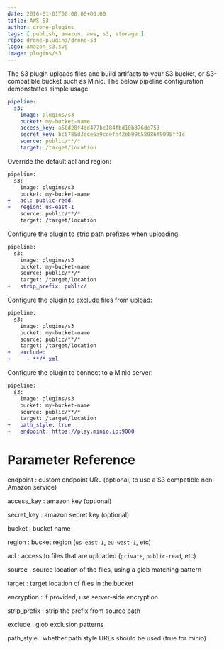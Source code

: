 ```yaml
---
date: 2016-01-01T00:00:00+00:00
title: AWS S3
author: drone-plugins
tags: [ publish, amazon, aws, s3, storage ]
repo: drone-plugins/drone-s3
logo: amazon_s3.svg
image: plugins/s3
---
```


The S3 plugin uploads files and build artifacts to your S3 bucket, or S3-compatible bucket such as Minio. The below pipeline configuration demonstrates simple usage:

```yaml
pipeline:
  s3:
    image: plugins/s3
    bucket: my-bucket-name
    access_key: a50d28f4dd477bc184fbd10b376de753
    secret_key: bc5785d3ece6a9cdefa42eb99b58986f9095ff1c
    source: public/**/*
    target: /target/location
```

Override the default acl and region:

```diff
pipeline:
  s3:
    image: plugins/s3
    bucket: my-bucket-name
+   acl: public-read
+   region: us-east-1
    source: public/**/*
    target: /target/location
```

Configure the plugin to strip path prefixes when uploading:

```diff
pipeline:
  s3:
    image: plugins/s3
    bucket: my-bucket-name
    source: public/**/*
    target: /target/location
+   strip_prefix: public/
```

Configure the plugin to exclude files from upload:

```diff
pipeline:
  s3:
    image: plugins/s3
    bucket: my-bucket-name
    source: public/**/*
    target: /target/location
+   exclude:
+     - **/*.xml
```

Configure the plugin to connect to a Minio server:

```diff
pipeline:
  s3:
    image: plugins/s3
    bucket: my-bucket-name
    source: public/**/*
    target: /target/location
+   path_style: true
+   endpoint: https://play.minio.io:9000
```

# Parameter Reference

endpoint
: custom endpoint URL (optional, to use a S3 compatible non-Amazon service)

access_key
: amazon key (optional)

secret_key
: amazon secret key (optional)

bucket
: bucket name

region
: bucket region (`us-east-1`, `eu-west-1`, etc)

acl
: access to files that are uploaded (`private`, `public-read`, etc)

source
: source location of the files, using a glob matching pattern

target
: target location of files in the bucket

encryption
: if provided, use server-side encryption

strip_prefix
: strip the prefix from source path

exclude
: glob exclusion patterns

path_style
: whether path style URLs should be used (true for minio)
